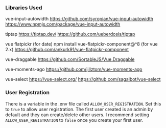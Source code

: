 ### Libraries Used

vue-input-autowidth
https://github.com/syropian/vue-input-autowidth
https://www.npmjs.com/package/vue-input-autowidth

tiptap
https://tiptap.dev/
https://github.com/ueberdosis/tiptap

vue flatpickr (for date)
npm install vue-flatpickr-component@^8 (for vue 2.x)
https://github.com/ankurk91/vue-flatpickr-component

vue-draggable
https://github.com/SortableJS/Vue.Draggable

vue-moments-ago
https://github.com/jillztom/vue-moments-ago

vue-select
https://vue-select.org/
https://github.com/sagalbot/vue-select

### User Registration
There is a variable in the .env file called `ALLOW_USER_REGISTRATION`.  Set this to `true` to allow user registration.  The first user created is an admin by default and they can create/delete other users.  I recommend setting `ALLOW_USER_REGISTRATION` to `false` once you create your first user.
